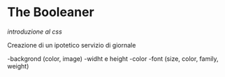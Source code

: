 # The Booleaner

_introduzione al css_

Creazione di un ipotetico servizio di giornale

-backgrond (color, image)
-widht e height
-color
-font (size, color, family, weight)
